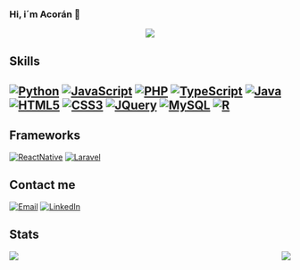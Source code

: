 ### Hi, i´m Acorán 👋

<div align="center">
	<img src="https://media.giphy.com/media/3o72F7RrTPW6jymXew/giphy.gif">
	<!--<img src="https://github-readme-stats.vercel.app/api/top-langs/?username=AcoranGonzalezMoray">-->
</div>


## Skills
[![Python](https://img.shields.io/badge/Python-3776AB?style=for-the-badge&logo=python&logoColor=white)]()
[![JavaScript](https://img.shields.io/badge/JavaScript-F7DF1E?style=for-the-badge&logo=javascript&logoColor=black)]()
[![PHP](https://img.shields.io/badge/PHP-777BB4?style=for-the-badge&logo=php&logoColor=white)]()
[![TypeScript](https://img.shields.io/badge/TypeScript-007ACC?style=for-the-badge&logo=typescript&logoColor=white)]()
[![Java](https://img.shields.io/badge/Java-ED8B00?style=for-the-badge&logo=java&logoColor=white)]()
</br>
[![HTML5](https://img.shields.io/badge/HTML-239120?style=for-the-badge&logo=html5&logoColor=white)]()
[![CSS3](https://img.shields.io/badge/CSS-239120?&style=for-the-badge&logo=css3&logoColor=white)]()
[![JQuery](https://img.shields.io/badge/jQuery-0769AD?style=for-the-badge&logo=jquery&logoColor=white)]()
[![MySQL](https://img.shields.io/badge/MySQL-00000F?style=for-the-badge&logo=mysql&logoColor=white)]()
[![R](https://img.shields.io/badge/R-276DC3?style=for-the-badge&logo=r&logoColor=white)]()
---

## Frameworks
[![ReactNative](https://img.shields.io/badge/React_Native-20232A?style=for-the-badge&logo=react&logoColor=61DAFB)]()
[![Laravel](https://img.shields.io/badge/Laravel-FF2D20?style=for-the-badge&logo=laravel&logoColor=white)]()

## Contact me
[![Email](https://img.shields.io/badge/Gmail-D14836?style=for-the-badge&logo=gmail&logoColor=white)](mailto:acoranlol14@gmail.com)
[![LinkedIn](https://img.shields.io/badge/LinkedIn-0077B5?style=for-the-badge&logo=linkedin&logoColor=white)]()


## Stats
<div>
	<img align="left" src="https://github-readme-stats.vercel.app/api?username=AcoranGonzalezMoray&theme=midnight-purple&show_icons=true"/>
	<img align="right" src="https://github-readme-stats.vercel.app/api/top-langs/?username=AcoranGonzalezMoray&theme=midnight-purple&show_icons=true"7>
	<!--<img align="left" src="https://github-readme-stats.vercel.app/api/wakatime?username=anuraghazra&theme=dark&show_icons=true"/>-->
</div>

